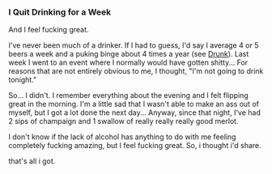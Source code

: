 ### I Quit Drinking for a Week

And I feel fucking great.

I've never been much of a drinker. If I had to guess, I'd say I average
4 or 5 beers a week and a puking binge about 4 times a year (see
[Drunk](drunk.html)). Last week I went to an event where I normally
would have gotten shitty... For reasons that are not entirely obvious to
me, I thought, "I'm not going to drink tonight."

So... I didn't. I remember everything about the evening and I felt
flipping great in the morning. I'm a little sad that I wasn't able to
make an ass out of myself, but I got a lot done the next day... Anyway,
since that night, I've had 2 sips of champaign and 1 swallow of really
really really good merlot.

I don't know if the lack of alcohol has anything to do with me feeling
completely fucking amazing, but I feel fucking great. So, i thought i'd
share.

that's all i got.
